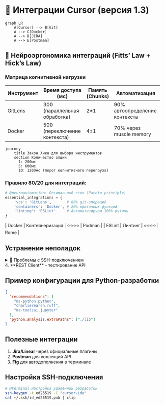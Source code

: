 # 🔌 Интеграции Cursor (версия 1.3)

```mermaid
graph LR
    A[Cursor] --> B[Git]
    A --> C[Docker]
    A --> D[JIRA]
    A --> E[Postman]
```

## 🧠 Нейроэргономика интеграций (Fitts’ Law + Hick’s Law)

### Матрица когнитивной нагрузки
| Инструмент | Время доступа (мс) | Память (Chunks) | Автоматизация |
|------------|--------------------|-----------------|---------------|
| GitLens | 300 (параллельная обработка) | 2±1 | 90% автоопределение контекста |
| Docker | 500 (переключение контекста) | 4±1 | 70% через muscle memory |

```mermaid
journey
    title Закон Хика для выбора инструментов
    section Количество опций
      1: 200мс
      5: 600мс 
      10: 1200мс (порог когнитивного перегруза)
```

### Правило 80/20 для интеграций:
```python
# @neuroautomation: Оптимальный стек (Pareto principle)
essential_integrations = {
    'vcs': 'GitLens',       # 80% git-операций
    'containers': 'Docker', # 20% критичных функций
    'linting': 'ESLint'     # Автоматизируем 100% рутины
}
```
| Docker | Контейнеризация | ⭐⭐⭐⭐ | Podman |
| ESLint | Линтинг | ⭐⭐⭐⭐ | Rome |

## Устранение неполадок
<details>
<summary>🔧 Проблемы с SSH-подключением</summary>

1. **Ошибка**: "Permission denied (publickey)"
   ```bash
   # Решение:
   eval "$(ssh-agent -s)"
   ssh-add ~/.ssh/your_private_key
   ```

2. **Ошибка**: "Could not resolve hostname"
   ```bash
   # Проверка:
   ping your-server.com
   nslookup your-server.com
   ```
</details>
4. **REST Client** - тестирование API

## Пример конфигурации для Python-разработки
```json
{
  "recommendations": [
    "ms-python.python",
    "charliermarsh.ruff",
    "ms-toolsai.jupyter"
  ],
  "python.analysis.extraPaths": ["./lib"]
}
```

## Полезные интеграции
1. **Jira/Linear** через официальные плагины
2. **Postman** для коллекций API
3. **Fig** для автодополнения в терминале

## Настройка SSH-подключения
```bash
# @terminal Настройка удалённой разработки
ssh-keygen -t ed25519 -C "cursor-ide"
cat ~/.ssh/id_ed25519.pub | clip
```